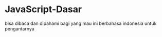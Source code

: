 # JavaScript-Dasar


bisa dibaca dan dipahami bagi yang mau
ini berbahasa indonesia untuk pengantarnya